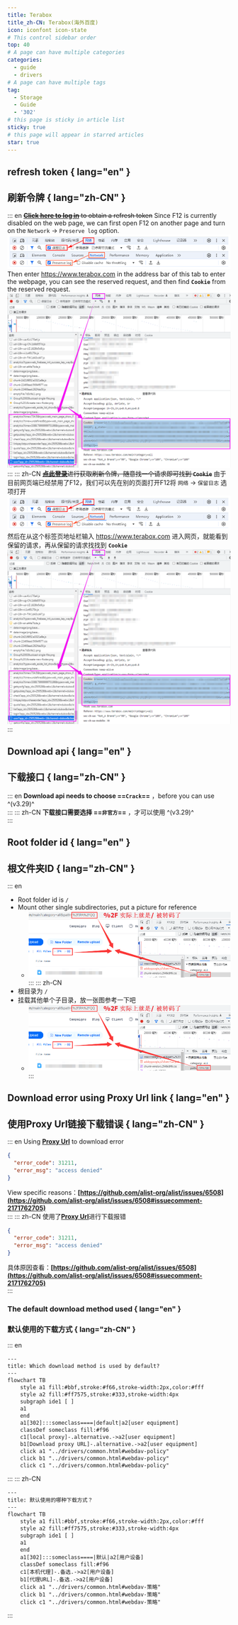 ```yaml
---
title: Terabox
title_zh-CN: Terabox(海外百度)
icon: iconfont icon-state
# This control sidebar order
top: 40
# A page can have multiple categories
categories:
  - guide
  - drivers
# A page can have multiple tags
tag:
  - Storage
  - Guide
  - '302'
# this page is sticky in article list
sticky: true
# this page will appear in starred articles
star: true
---
```


## **refresh token** { lang="en" }

## **刷新令牌** { lang="zh-CN" }

::: en
~~[**Click here to log in**](https://www.terabox.com/) to obtain a refresh token~~
Since F12 is currently disabled on the web page, we can first open F12 on another page and turn on the `Network` → `Preserve log` option.
<img src="/img/drivers/terabox/terabox_f12.png" alt="f12" style="zoom:150%;" /><br/>
Then enter https://www.terabox.com in the address bar of this tab to enter the webpage, you can see the reserved request, and then find **`Cookie`** from the reserved request.
![terabox](/img/drivers/terabox/terabox_cookie.png)
<br/>
:::
::: zh-CN
~~[**点此登录**](https://www.terabox.com/)进行获取刷新令牌，随意找一个请求即可找到 **`Cookie`**~~
由于目前网页端已经禁用了F12，我们可以先在别的页面打开F12将 `网络` → `保留日志` 选项打开
<img src="/img/drivers/terabox/terabox_f12.png" alt="f12" style="zoom:150%;" /><br/>
然后在从这个标签页地址栏输入 https://www.terabox.com 进入网页，就能看到保留的请求，再从保留的请求找找到 **`Cookie`**
![terabox](/img/drivers/terabox/terabox_cookie.png)
<br/>
:::

## **Download api** { lang="en" }

## **下载接口** { lang="zh-CN" }

::: en
**Download api needs to choose ==`Crack`==** ，before you can use ^(v3.29)^
<br/>
:::
::: zh-CN
**下载接口需要选择 ==`非官方`==** ，才可以使用 ^(v3.29)^
<br/>
:::

## **Root folder id** { lang="en" }

## **根文件夹ID** { lang="zh-CN" }

::: en

- Root folder id is `/`
- Mount other single subdirectories, put a picture for reference
  - <img src="/img/drivers/terabox/terabox3.png" alt="Demo"/>
        <br/>
    :::
    ::: zh-CN
- 根目录为 `/`
- 挂载其他单个子目录，放一张图参考一下吧
  - <img src="/img/drivers/terabox/terabox3.png" alt="Demo"/>
        <br/>
    :::

## **Download error using Proxy Url link** { lang="en" }

## **使用Proxy Url链接下载错误** { lang="zh-CN" }

::: en
Using [**Proxy Url**](common.md#download-proxy-url) to download error

```json
{
  "error_code": 31211,
  "error_msg": "access denied"
}
```

View specific reasons：**[https://github.com/alist-org/alist/issues/6508](https://github.com/alist-org/alist/issues/6508#issuecomment-2171762705)**
<br/>
:::
::: zh-CN
使用了[**Proxy Url**](common.md#下载代理-url)进行下载报错

```json
{
  "error_code": 31211,
  "error_msg": "access denied"
}
```

具体原因查看：**[https://github.com/alist-org/alist/issues/6508](https://github.com/alist-org/alist/issues/6508#issuecomment-2171762705)**
<br/>
:::

### **The default download method used** { lang="en" }

### **默认使用的下载方式** { lang="zh-CN" }

::: en

```mermaid
---
title: Which download method is used by default?
---
flowchart TB
    style a1 fill:#bbf,stroke:#f66,stroke-width:2px,color:#fff
    style a2 fill:#ff7575,stroke:#333,stroke-width:4px
    subgraph ide1 [ ]
    a1
    end
    a1[302]:::someclass====|default|a2[user equipment]
    classDef someclass fill:#f96
    c1[local proxy]-.alternative.->a2[user equipment]
    b1[Download proxy URL]-.alternative.->a2[user equipment]
    click a1 "../drivers/common.html#webdav-policy"
    click b1 "../drivers/common.html#webdav-policy"
    click c1 "../drivers/common.html#webdav-policy"
```

:::
::: zh-CN

```mermaid
---
title: 默认使用的哪种下载方式？
---
flowchart TB
    style a1 fill:#bbf,stroke:#f66,stroke-width:2px,color:#fff
    style a2 fill:#ff7575,stroke:#333,stroke-width:4px
    subgraph ide1 [ ]
    a1
    end
    a1[302]:::someclass====|默认|a2[用户设备]
    classDef someclass fill:#f96
    c1[本机代理]-.备选.->a2[用户设备]
    b1[代理URL]-.备选.->a2[用户设备]
    click a1 "../drivers/common.html#webdav-策略"
    click b1 "../drivers/common.html#webdav-策略"
    click c1 "../drivers/common.html#webdav-策略"
```

:::
